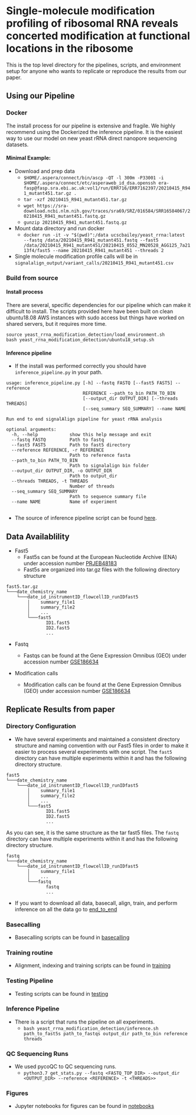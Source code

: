 # Single-molecule modification profiling of ribosomal RNA reveals concerted modification at functional locations in the ribosome

[comment]: <> (TODO link biorxiv paper)

This is the top level directory for the pipelines, scripts, and environment setup for anyone who wants to
replicate or reproduce the results from our paper.

## Using our Pipeline

### Docker 
The install process for our pipeline is extensive and fragile. We highly recommend using the Dockerized the inference 
pipeline. It is the easiest way to use our model on new yeast rRNA direct nanopore sequencing datasets.  

#### Minimal Example:
* Download and prep data
  * `$HOME/.aspera/connect/bin/ascp -QT -l 300m -P33001 -i $HOME/.aspera/connect/etc/asperaweb_id_dsa.openssh era-fasp@fasp.sra.ebi.ac.uk:vol1/run/ERR716/ERR7162397/20210415_R941_mutant451.tar.gz .`
  * `tar -xzf 20210415_R941_mutant451.tar.gz`
  * `wget https://sra-download.ncbi.nlm.nih.gov/traces/sra69/SRZ/016584/SRR16584067/20210415_R941_mutant451.fastq.gz`
  * `gunzip 20210415_R941_mutant451.fastq.gz`
* Mount data directory and run docker
  * `docker run -it -v "$(pwd)":/data ucscbailey/yeast_rrna:latest  --fastq /data/20210415_R941_mutant451.fastq --fast5 /data/20210415_R941_mutant451/20210415_0552_MN20528_AGG125_7a2113f4/fast5 --name 20210415_R941_mutant451 --threads 2`
* Single molecule modification profile calls will be in `signalalign_output/variant_calls/20210415_R941_mutant451.csv`

### Build from source
#### Install process
There are several, specific dependencies for our pipeline which can make it difficult to install. The scripts provided here
have been built on clean ubuntu18.08 AWS instances with sudo access but things have worked on shared servers, 
but it requires more time.

```
source yeast_rrna_modification_detection/load_environment.sh
bash yeast_rrna_modification_detection/ubuntu18_setup.sh
```

#### Inference pipeline

* If the install was performed correctly you should have `inference_pipeline.py` in your path.
```
usage: inference_pipeline.py [-h] --fastq FASTQ [--fast5 FAST5] --reference
                             REFERENCE --path_to_bin PATH_TO_BIN
                             [--output_dir OUTPUT_DIR] [--threads THREADS]
                             [--seq_summary SEQ_SUMMARY] --name NAME

Run end to end signalAlign pipeline for yeast rRNA analysis

optional arguments:
  -h, --help            show this help message and exit
  --fastq FASTQ         Path to fastq
  --fast5 FAST5         Path to fast5 directory
  --reference REFERENCE, -r REFERENCE
                        Path to reference fasta
  --path_to_bin PATH_TO_BIN
                        Path to signalalign bin folder
  --output_dir OUTPUT_DIR, -o OUTPUT_DIR
                        Path to output_dir
  --threads THREADS, -t THREADS
                        Number of threads
  --seq_summary SEQ_SUMMARY
                        Path to sequence summary file
  --name NAME           Name of experiment
  
```
* The source of inference pipeline script can be found [here](https://github.com/adbailey4/rrna_scripts/blob/v1.0.0/src/rrna_analysis/scripts/inference_pipeline.py).



## Data Availablility

* Fast5
  * Fast5s can be found at the European Nucleotide Archive (ENA) under accession number [PRJEB48183](https://www.ebi.ac.uk/ena/browser/view/PRJEB48183?show=reads)
  * Fast5s are organized into tar.gz files with the following directory structure

```
fast5.tar.gz
└───date_chemistry_name
    └───date_id_instrumentID_flowcellID_runIDfast5
        │    summary_file1
        │    summary_file2
        │    ...
        └───fast5
               ID1.fast5
               ID2.fast5
               ...
```

* Fastq
  * Fastqs can be found at the Gene Expression Omnibus (GEO) under accession number [GSE186634](https://www.ncbi.nlm.nih.gov/geo/query/acc.cgi?acc=GSE186634)

* Modification calls
  * Modification calls can be found at the Gene Expression Omnibus (GEO) under accession number [GSE186634](https://www.ncbi.nlm.nih.gov/geo/query/acc.cgi?acc=GSE186634)


## Replicate Results from paper

### Directory Configuration
* We have several experiments and maintained a consistent directory structure and naming convention with our Fast5 files in order to make it easier 
to process several experiments with one script. The `fast5` directory can have multiple experiments within it and has the following directory structure. 
```
fast5
└───date_chemistry_name
    └───date_id_instrumentID_flowcellID_runIDfast5
        │    summary_file1
        │    summary_file2
        │    ...
        └───fast5
               ID1.fast5
               ID2.fast5
               ...
```
As you can see, it is the same structure as the tar fast5 files.
The `fastq` directory can have multiple experiments within it and has the following directory structure. 
```
fastq
└───date_chemistry_name
    └───date_id_instrumentID_flowcellID_runIDfast5
        │    summary_file1
        │    ...
        └───fastq
               fastq
               ...
```
* If you want to download all data, basecall, align, train, and perform inference on
all the data go to [end_to_end](end_to_end/end_to_end.md)

### Basecalling

* Basecalling scripts can be found in [basecalling](basecalling/basecalling.md)

### Training routine

* Alignment, indexing and training scripts can be found in [training](training/training.md)

### Testing Pipeline

* Testing scripts can be found in [testing](testing/testing.md)

### Inference Pipeline

* There is a script that runs the pipeline on all experiments.
  * `bash yeast_rrna_modification_detection/inference.sh path_to_fast5s path_to_fastqs output_dir path_to_bin reference threads`
  
### QC Sequencing Runs

* We used pycoQC to QC sequencing runs. 
  * `python3.7 get_stats.py --fastq <FASTQ_TOP_DIR> --output_dir <OUTPUT_DIR> --reference <REFERENCE> -t <THREADS>>`

### Figures

* Jupyter notebooks for figures can be found in [notebooks](notebooks/notebooks.md)

